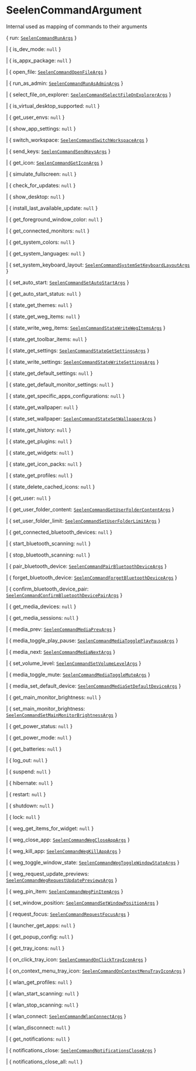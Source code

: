 # **SeelenCommandArgument**

Internal used as mapping of commands to their arguments

{ run: [`SeelenCommandRunArgs`](./SeelenCommandRunArgs) }

| { is_dev_mode: `null` }

| { is_appx_package: `null` }

| { open_file: [`SeelenCommandOpenFileArgs`](./SeelenCommandOpenFileArgs) }

| { run_as_admin: [`SeelenCommandRunAsAdminArgs`](./SeelenCommandRunAsAdminArgs)
}

| { select_file_on_explorer:
[`SeelenCommandSelectFileOnExplorerArgs`](./SeelenCommandSelectFileOnExplorerArgs)
}

| { is_virtual_desktop_supported: `null` }

| { get_user_envs: `null` }

| { show_app_settings: `null` }

| { switch_workspace:
[`SeelenCommandSwitchWorkspaceArgs`](./SeelenCommandSwitchWorkspaceArgs) }

| { send_keys: [`SeelenCommandSendKeysArgs`](./SeelenCommandSendKeysArgs) }

| { get_icon: [`SeelenCommandGetIconArgs`](./SeelenCommandGetIconArgs) }

| { simulate_fullscreen: `null` }

| { check_for_updates: `null` }

| { show_desktop: `null` }

| { install_last_available_update: `null` }

| { get_foreground_window_color: `null` }

| { get_connected_monitors: `null` }

| { get_system_colors: `null` }

| { get_system_languages: `null` }

| { set_system_keyboard_layout:
[`SeelenCommandSystemSetKeyboardLayoutArgs`](./SeelenCommandSystemSetKeyboardLayoutArgs)
}

| { set_auto_start:
[`SeelenCommandSetAutoStartArgs`](./SeelenCommandSetAutoStartArgs) }

| { get_auto_start_status: `null` }

| { state_get_themes: `null` }

| { state_get_weg_items: `null` }

| { state_write_weg_items:
[`SeelenCommandStateWriteWegItemsArgs`](./SeelenCommandStateWriteWegItemsArgs) }

| { state_get_toolbar_items: `null` }

| { state_get_settings:
[`SeelenCommandStateGetSettingsArgs`](./SeelenCommandStateGetSettingsArgs) }

| { state_write_settings:
[`SeelenCommandStateWriteSettingsArgs`](./SeelenCommandStateWriteSettingsArgs) }

| { state_get_default_settings: `null` }

| { state_get_default_monitor_settings: `null` }

| { state_get_specific_apps_configurations: `null` }

| { state_get_wallpaper: `null` }

| { state_set_wallpaper:
[`SeelenCommandStateSetWallpaperArgs`](./SeelenCommandStateSetWallpaperArgs) }

| { state_get_history: `null` }

| { state_get_plugins: `null` }

| { state_get_widgets: `null` }

| { state_get_icon_packs: `null` }

| { state_get_profiles: `null` }

| { state_delete_cached_icons: `null` }

| { get_user: `null` }

| { get_user_folder_content:
[`SeelenCommandGetUserFolderContentArgs`](./SeelenCommandGetUserFolderContentArgs)
}

| { set_user_folder_limit:
[`SeelenCommandSetUserFolderLimitArgs`](./SeelenCommandSetUserFolderLimitArgs) }

| { get_connected_bluetooth_devices: `null` }

| { start_bluetooth_scanning: `null` }

| { stop_bluetooth_scanning: `null` }

| { pair_bluetooth_device:
[`SeelenCommandPairBluetoothDeviceArgs`](./SeelenCommandPairBluetoothDeviceArgs)
}

| { forget_bluetooth_device:
[`SeelenCommandForgetBluetoothDeviceArgs`](./SeelenCommandForgetBluetoothDeviceArgs)
}

| { confirm_bluetooth_device_pair:
[`SeelenCommandConfirmBluetoothDevicePairArgs`](./SeelenCommandConfirmBluetoothDevicePairArgs)
}

| { get_media_devices: `null` }

| { get_media_sessions: `null` }

| { media_prev: [`SeelenCommandMediaPrevArgs`](./SeelenCommandMediaPrevArgs) }

| { media_toggle_play_pause:
[`SeelenCommandMediaTogglePlayPauseArgs`](./SeelenCommandMediaTogglePlayPauseArgs)
}

| { media_next: [`SeelenCommandMediaNextArgs`](./SeelenCommandMediaNextArgs) }

| { set_volume_level:
[`SeelenCommandSetVolumeLevelArgs`](./SeelenCommandSetVolumeLevelArgs) }

| { media_toggle_mute:
[`SeelenCommandMediaToggleMuteArgs`](./SeelenCommandMediaToggleMuteArgs) }

| { media_set_default_device:
[`SeelenCommandMediaSetDefaultDeviceArgs`](./SeelenCommandMediaSetDefaultDeviceArgs)
}

| { get_main_monitor_brightness: `null` }

| { set_main_monitor_brightness:
[`SeelenCommandSetMainMonitorBrightnessArgs`](./SeelenCommandSetMainMonitorBrightnessArgs)
}

| { get_power_status: `null` }

| { get_power_mode: `null` }

| { get_batteries: `null` }

| { log_out: `null` }

| { suspend: `null` }

| { hibernate: `null` }

| { restart: `null` }

| { shutdown: `null` }

| { lock: `null` }

| { weg_get_items_for_widget: `null` }

| { weg_close_app:
[`SeelenCommandWegCloseAppArgs`](./SeelenCommandWegCloseAppArgs) }

| { weg_kill_app: [`SeelenCommandWegKillAppArgs`](./SeelenCommandWegKillAppArgs)
}

| { weg_toggle_window_state:
[`SeelenCommandWegToggleWindowStateArgs`](./SeelenCommandWegToggleWindowStateArgs)
}

| { weg_request_update_previews:
[`SeelenCommandWegRequestUpdatePreviewsArgs`](./SeelenCommandWegRequestUpdatePreviewsArgs)
}

| { weg_pin_item: [`SeelenCommandWegPinItemArgs`](./SeelenCommandWegPinItemArgs)
}

| { set_window_position:
[`SeelenCommandSetWindowPositionArgs`](./SeelenCommandSetWindowPositionArgs) }

| { request_focus:
[`SeelenCommandRequestFocusArgs`](./SeelenCommandRequestFocusArgs) }

| { launcher_get_apps: `null` }

| { get_popup_config: `null` }

| { get_tray_icons: `null` }

| { on_click_tray_icon:
[`SeelenCommandOnClickTrayIconArgs`](./SeelenCommandOnClickTrayIconArgs) }

| { on_context_menu_tray_icon:
[`SeelenCommandOnContextMenuTrayIconArgs`](./SeelenCommandOnContextMenuTrayIconArgs)
}

| { wlan_get_profiles: `null` }

| { wlan_start_scanning: `null` }

| { wlan_stop_scanning: `null` }

| { wlan_connect:
[`SeelenCommandWlanConnectArgs`](./SeelenCommandWlanConnectArgs) }

| { wlan_disconnect: `null` }

| { get_notifications: `null` }

| { notifications_close:
[`SeelenCommandNotificationsCloseArgs`](./SeelenCommandNotificationsCloseArgs) }

| { notifications_close_all: `null` }
